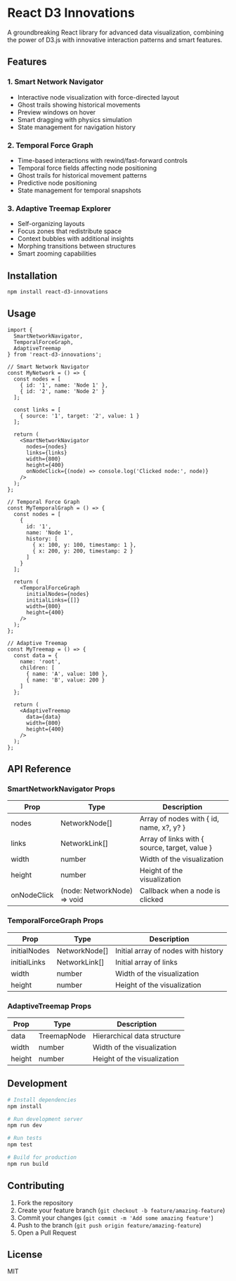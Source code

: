 # React D3 Innovations

A groundbreaking React library for advanced data visualization, combining the power of D3.js with innovative interaction patterns and smart features.

## Features

### 1. Smart Network Navigator
- Interactive node visualization with force-directed layout
- Ghost trails showing historical movements
- Preview windows on hover
- Smart dragging with physics simulation
- State management for navigation history

### 2. Temporal Force Graph
- Time-based interactions with rewind/fast-forward controls
- Temporal force fields affecting node positioning
- Ghost trails for historical movement patterns
- Predictive node positioning
- State management for temporal snapshots

### 3. Adaptive Treemap Explorer
- Self-organizing layouts
- Focus zones that redistribute space
- Context bubbles with additional insights
- Morphing transitions between structures
- Smart zooming capabilities

## Installation

```bash
npm install react-d3-innovations
```

## Usage

```tsx
import { 
  SmartNetworkNavigator, 
  TemporalForceGraph, 
  AdaptiveTreemap 
} from 'react-d3-innovations';

// Smart Network Navigator
const MyNetwork = () => {
  const nodes = [
    { id: '1', name: 'Node 1' },
    { id: '2', name: 'Node 2' }
  ];
  
  const links = [
    { source: '1', target: '2', value: 1 }
  ];

  return (
    <SmartNetworkNavigator
      nodes={nodes}
      links={links}
      width={800}
      height={400}
      onNodeClick={(node) => console.log('Clicked node:', node)}
    />
  );
};

// Temporal Force Graph
const MyTemporalGraph = () => {
  const nodes = [
    { 
      id: '1', 
      name: 'Node 1',
      history: [
        { x: 100, y: 100, timestamp: 1 },
        { x: 200, y: 200, timestamp: 2 }
      ]
    }
  ];

  return (
    <TemporalForceGraph
      initialNodes={nodes}
      initialLinks={[]}
      width={800}
      height={400}
    />
  );
};

// Adaptive Treemap
const MyTreemap = () => {
  const data = {
    name: 'root',
    children: [
      { name: 'A', value: 100 },
      { name: 'B', value: 200 }
    ]
  };

  return (
    <AdaptiveTreemap
      data={data}
      width={800}
      height={400}
    />
  );
};
```

## API Reference

### SmartNetworkNavigator Props

| Prop | Type | Description |
|------|------|-------------|
| nodes | NetworkNode[] | Array of nodes with { id, name, x?, y? } |
| links | NetworkLink[] | Array of links with { source, target, value } |
| width | number | Width of the visualization |
| height | number | Height of the visualization |
| onNodeClick | (node: NetworkNode) => void | Callback when a node is clicked |

### TemporalForceGraph Props

| Prop | Type | Description |
|------|------|-------------|
| initialNodes | NetworkNode[] | Initial array of nodes with history |
| initialLinks | NetworkLink[] | Initial array of links |
| width | number | Width of the visualization |
| height | number | Height of the visualization |

### AdaptiveTreemap Props

| Prop | Type | Description |
|------|------|-------------|
| data | TreemapNode | Hierarchical data structure |
| width | number | Width of the visualization |
| height | number | Height of the visualization |

## Development

```bash
# Install dependencies
npm install

# Run development server
npm run dev

# Run tests
npm test

# Build for production
npm run build
```

## Contributing

1. Fork the repository
2. Create your feature branch (`git checkout -b feature/amazing-feature`)
3. Commit your changes (`git commit -m 'Add some amazing feature'`)
4. Push to the branch (`git push origin feature/amazing-feature`)
5. Open a Pull Request

## License

MIT 